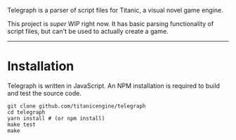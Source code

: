 Telegraph is a parser of script files for Titanic, a visual novel game engine.

This project is _super_ WIP right now. It has basic parsing functionality of script files, but can't be used to actually create a game.

---

# Installation

Telegraph is written in JavaScript. An NPM installation is required to build and test the source code.

```
git clone github.com/titanicengine/telegraph
cd telegraph
yarn install # (or npm install)
make test
make
```
